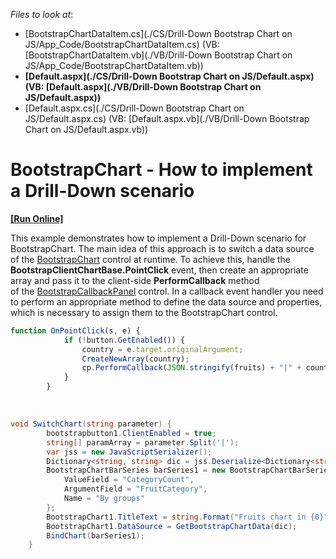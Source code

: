 <!-- default file list -->
*Files to look at*:

* [BootstrapChartDataItem.cs](./CS/Drill-Down Bootstrap Chart on JS/App_Code/BootstrapChartDataItem.cs) (VB: [BootstrapChartDataItem.vb](./VB/Drill-Down Bootstrap Chart on JS/App_Code/BootstrapChartDataItem.vb))
* **[Default.aspx](./CS/Drill-Down Bootstrap Chart on JS/Default.aspx) (VB: [Default.aspx](./VB/Drill-Down Bootstrap Chart on JS/Default.aspx))**
* [Default.aspx.cs](./CS/Drill-Down Bootstrap Chart on JS/Default.aspx.cs) (VB: [Default.aspx.vb](./VB/Drill-Down Bootstrap Chart on JS/Default.aspx.vb))
<!-- default file list end -->
# BootstrapChart - How to implement a Drill-Down scenario
<!-- run online -->
**[[Run Online]](https://codecentral.devexpress.com/t585126/)**
<!-- run online end -->


This example demonstrates how to implement a Drill-Down scenario for BootstrapChart. The main idea of this approach is to switch a data source of the <a href="https://documentation.devexpress.com/AspNetBootstrap/DevExpress.Web.Bootstrap.BootstrapChart.class">BootstrapChart</a> control at runtime. To achieve this, handle the <strong>BootstrapClientChartBase.PointClick</strong> event, then create an appropriate array and pass it to the client-side <strong>PerformCallback</strong> method of the <a href="https://documentation.devexpress.com/AspNetBootstrap/DevExpress.Web.Bootstrap.BootstrapCallbackPanel.class">BootstrapCallbackPanel</a> control. In a callback event handler you need to perform an appropriate method to define the data source and properties, which is necessary to assign them to the BootstrapChart control.<br>


```js
function OnPointClick(s, e) {
            if (!button.GetEnabled()) {
                country = e.target.originalArgument;
                CreateNewArray(country);
                cp.PerformCallback(JSON.stringify(fruits) + "|" + country);
            }
        }
```


<br>


```cs
void SwitchChart(string parameter) {
        bootstrapbutton1.ClientEnabled = true;
        string[] paramArray = parameter.Split('|');
        var jss = new JavaScriptSerializer();
        Dictionary<string, string> dic = jss.Deserialize<Dictionary<string, string>>(paramArray[0]);
        BootstrapChartBarSeries barSeries1 = new BootstrapChartBarSeries {
            ValueField = "CategoryCount",
            ArgumentField = "FruitCategory",
            Name = "By groups"
        };
        BootstrapChart1.TitleText = string.Format("Fruits chart in {0}", paramArray[1]);
        BootstrapChart1.DataSource = GetBootstrapChartData(dic);
        BindChart(barSeries1);
    }
```



<br/>


